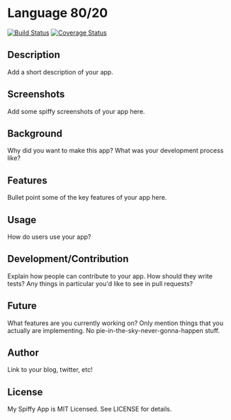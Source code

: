 # Language 80/20
[![Build Status](https://travis-ci.org/chriskohlbrenner/language8020.png)](https://travis-ci.org/chriskohlbrenner/language8020)
[![Coverage Status](https://coveralls.io/repos/chriskohlbrenner/language8020/badge.png?branch=master)](https://coveralls.io/r/chriskohlbrenner/language8020?branch=master)

## Description

Add a short description of your app.

## Screenshots

Add some spiffy screenshots of your app here.

## Background

Why did you want to make this app? What was your development process
like?

## Features

Bullet point some of the key features of your app here.

## Usage

How do users use your app?

## Development/Contribution

Explain how people can contribute to your app. How should they write tests?
Any things in particular you'd like to see in pull requests?

## Future

What features are you currently working on? Only mention things that you
actually are implementing. No pie-in-the-sky-never-gonna-happen stuff.

## Author

Link to your blog, twitter, etc!

## License

My Spiffy App is MIT Licensed. See LICENSE for details.